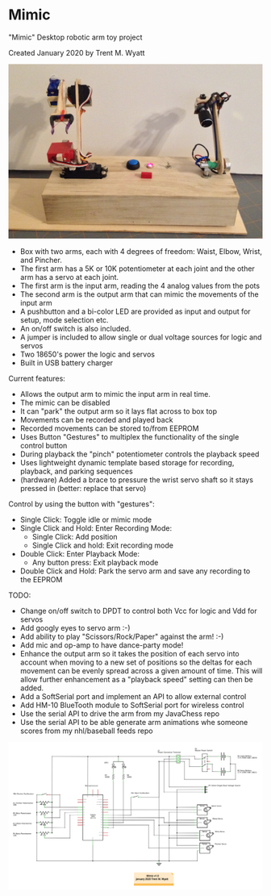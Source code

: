 # Mimic

"Mimic" Desktop robotic arm toy project

Created January 2020 by Trent M. Wyatt

![](Mimic.png)

+ Box with two arms, each with 4 degrees of freedom: Waist, Elbow, Wrist, and Pincher.
+ The first arm has a 5K or 10K potentiometer at each joint and the other arm has a servo at each joint.
+ The first arm is the input arm, reading the 4 analog values from the pots
+ The second arm is the output arm that can mimic the movements of the input arm
+ A pushbutton and a bi-color LED are provided as input and output for setup, mode selection etc.
+ An on/off switch is also included.
+ A jumper is included to allow single or dual voltage sources for logic and servos
+ Two 18650's power the logic and servos
+ Built in USB battery charger

Current features:
 + Allows the output arm to mimic the input arm in real time.
 + The mimic can be disabled
 + It can "park" the output arm so it lays flat across to box top
 + Movements can be recorded and played back
 + Recorded movements can be stored to/from EEPROM
 + Uses Button "Gestures" to multiplex the functionality of the single control button
 + During playback the "pinch" potentiometer controls the playback speed
 + Uses lightweight dynamic template based storage for recording, playback, and parking sequences
 + (hardware) Added a brace to pressure the wrist servo shaft so it stays
     pressed in (better: replace that servo)

Control by using the button with "gestures":
  + Single Click:                Toggle idle or mimic mode
  + Single Click and Hold:       Enter Recording Mode:
    + Single Click:              Add position
    + Single Click and hold:     Exit recording mode
  + Double Click:                Enter Playback Mode:
    + Any button press:          Exit playback mode
  + Double Click and Hold:       Park the servo arm and save any recording to the EEPROM

TODO:
 + Change on/off switch to DPDT to control both Vcc for logic and Vdd for servos
 + Add googly eyes to servo arm :-)
 + Add ability to play "Scissors/Rock/Paper" against the arm! :-)
 + Add mic and op-amp to have dance-party mode!
 + Enhance the output arm so it takes the position of each servo into account
     when moving to a new set of positions so the deltas for each movement
     can be evenly spread across a given amount of time. This will allow
     further enhancement as a "playback speed" setting can then be added.
 + Add a SoftSerial port and implement an API to allow external control
 + Add HM-10 BlueTooth module to SoftSerial port for wireless control
 + Use the serial API to drive the arm from my JavaChess repo
 + Use the serial API to be able generate arm animations whe someone scores from my nhl/baseball feeds repo

![](MimicSchematic.png)

